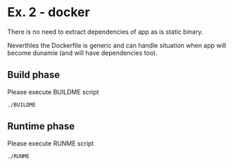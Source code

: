 # Ex. 2 - docker

There is no need to extract dependencies of app as is static binary. 

Neverthles the Dockerfile is generic and can handle situation when app will become dunamie (and will have dependencies too).

## Build phase

Please execute BUILDME script

`
./BUILDME
`

## Runtime phase

Please execute RUNME script

`
./RUNME
`
